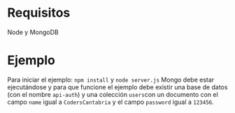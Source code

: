 # Requisitos
Node y MongoDB
# Ejemplo
Para iniciar el ejemplo:
`npm install` y `node server.js`
Mongo debe estar ejecutándose y para que funcione el ejemplo debe existir una base de datos (con el nombre `api-auth`) y una colección `users`con un documento con el campo `name` igual a `CodersCantabria` y el campo `password` igual a `123456`.
